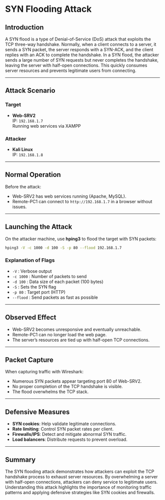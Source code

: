 # SYN Flooding Attack

## Introduction
A SYN flood is a type of Denial-of-Service (DoS) attack that exploits the TCP three-way handshake. Normally, when a client connects to a server, it sends a SYN packet, the server responds with a SYN-ACK, and the client replies with an ACK to complete the handshake. In a SYN flood, the attacker sends a large number of SYN requests but never completes the handshake, leaving the server with half-open connections. This quickly consumes server resources and prevents legitimate users from connecting.

---

## Attack Scenario

### Target
- **Web-SRV2**  
  IP: `192.168.1.7`  
  Running web services via XAMPP

### Attacker
- **Kali Linux**  
  IP: `192.168.1.8`

---

## Normal Operation
Before the attack:
- Web-SRV2 has web services running (Apache, MySQL).
- Remote-PC1 can connect to `http://192.168.1.7` in a browser without issues.

---

## Launching the Attack
On the attacker machine, use **hping3** to flood the target with SYN packets:

```bash
hping3 -V -c 1000 -d 100 -S -p 80 --flood 192.168.1.7
```

### Explanation of Flags
- `-V` : Verbose output  
- `-c 1000` : Number of packets to send  
- `-d 100` : Data size of each packet (100 bytes)  
- `-S` : Sets the SYN flag  
- `-p 80` : Target port (HTTP)  
- `--flood` : Send packets as fast as possible  

---

## Observed Effect
- Web-SRV2 becomes unresponsive and eventually unreachable.  
- Remote-PC1 can no longer load the web page.  
- The server’s resources are tied up with half-open TCP connections.

---

## Packet Capture
When capturing traffic with Wireshark:
- Numerous SYN packets appear targeting port 80 of Web-SRV2.
- No proper completion of the TCP handshake is visible.
- The flood overwhelms the TCP stack.

---

## Defensive Measures
- **SYN cookies**: Help validate legitimate connections.  
- **Rate limiting**: Control SYN packet rates per client.  
- **Firewalls/IPS**: Detect and mitigate abnormal SYN traffic.  
- **Load balancers**: Distribute requests to prevent overload.  

---

## Summary
The SYN flooding attack demonstrates how attackers can exploit the TCP handshake process to exhaust server resources. By overwhelming a server with half-open connections, attackers can deny service to legitimate users. Understanding this attack highlights the importance of monitoring traffic patterns and applying defensive strategies like SYN cookies and firewalls.
